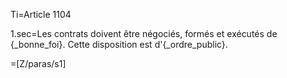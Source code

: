 Ti=Article 1104

1.sec=Les contrats doivent être négociés, formés et exécutés de {_bonne_foi}. Cette disposition est d'{_ordre_public}.

=[Z/paras/s1]